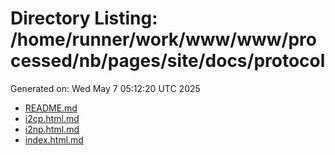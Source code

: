 # Directory Listing: /home/runner/work/www/www/processed/nb/pages/site/docs/protocol
Generated on: Wed May  7 05:12:20 UTC 2025

- [README.md](README.md)
- [i2cp.html.md](i2cp.html.md)
- [i2np.html.md](i2np.html.md)
- [index.html.md](index.html.md)
